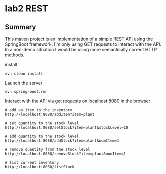 # lab2 REST 
## Summary
This maven project is an implementation of a simple REST API using the SpringBoot framework.
I'm only using GET requests to interact with the API. In a non-demo situation I would be using more semantically correct HTTP methods.


install
```
mvn clean install
```

Launch the server
```
mvn spring-boot:run
```

Interact with the API via get requests on localhost:8080 in the browser
```
# add an item to the inventory
http://localhost:8080/addItem?item=plant

# set quantity to the stock level
http://localhost:8080/setStock?item=plant&stockLevel=10

# add quantity to the stock level
http://localhost:8080/addStock?item=plant&numItem=1

# remove quantity from the stock level
http://localhost:8080/removeStock?item=plant&numItem=1

# list current inventory
http://localhost:8080/listStock

```
